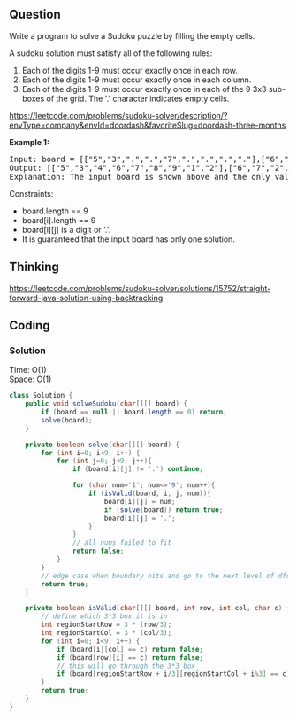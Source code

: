 ## Question
Write a program to solve a Sudoku puzzle by filling the empty cells.

A sudoku solution must satisfy all of the following rules:

1. Each of the digits 1-9 must occur exactly once in each row.
2. Each of the digits 1-9 must occur exactly once in each column.
3. Each of the digits 1-9 must occur exactly once in each of the 9 3x3 sub-boxes of the grid.
The '.' character indicates empty cells.

https://leetcode.com/problems/sudoku-solver/description/?envType=company&envId=doordash&favoriteSlug=doordash-three-months

**Example 1:**
<pre>
Input: board = [["5","3",".",".","7",".",".",".","."],["6",".",".","1","9","5",".",".","."],[".","9","8",".",".",".",".","6","."],["8",".",".",".","6",".",".",".","3"],["4",".",".","8",".","3",".",".","1"],["7",".",".",".","2",".",".",".","6"],[".","6",".",".",".",".","2","8","."],[".",".",".","4","1","9",".",".","5"],[".",".",".",".","8",".",".","7","9"]]
Output: [["5","3","4","6","7","8","9","1","2"],["6","7","2","1","9","5","3","4","8"],["1","9","8","3","4","2","5","6","7"],["8","5","9","7","6","1","4","2","3"],["4","2","6","8","5","3","7","9","1"],["7","1","3","9","2","4","8","5","6"],["9","6","1","5","3","7","2","8","4"],["2","8","7","4","1","9","6","3","5"],["3","4","5","2","8","6","1","7","9"]]
Explanation: The input board is shown above and the only valid solution is shown below:
</pre>

Constraints:
* board.length == 9
* board[i].length == 9
* board[i][j] is a digit or '.'.
* It is guaranteed that the input board has only one solution.


## Thinking
https://leetcode.com/problems/sudoku-solver/solutions/15752/straight-forward-java-solution-using-backtracking

## Coding
### Solution 
Time: O(1)  
Space: O(1)  
```java
class Solution {
    public void solveSudoku(char[][] board) {
        if (board == null || board.length == 0) return;
        solve(board);
    }

    private boolean solve(char[][] board) {
        for (int i=0; i<9; i++) {
            for (int j=0; j<9; j++){
                if (board[i][j] != '.') continue;

                for (char num='1'; num<='9'; num++){
                    if (isValid(board, i, j, num)){
                        board[i][j] = num;
                        if (solve(board)) return true;
                        board[i][j] = '.';
                    }
                }
                // all nums failed to fit
                return false;
            }
        }
        // edge case when boundary hits and go to the next level of dfs,should return true
        return true;
    }

    private boolean isValid(char[][] board, int row, int col, char c) {
        // define which 3*3 box it is in
        int regionStartRow = 3 * (row/3); 
        int regionStartCol = 3 * (col/3);
        for (int i=0; i<9; i++) {
            if (board[i][col] == c) return false;
            if (board[row][i] == c) return false;
            // this will go through the 3*3 box
            if (board[regionStartRow + i/3][regionStartCol + i%3] == c) return false;
        }
        return true;
    }
}
```
